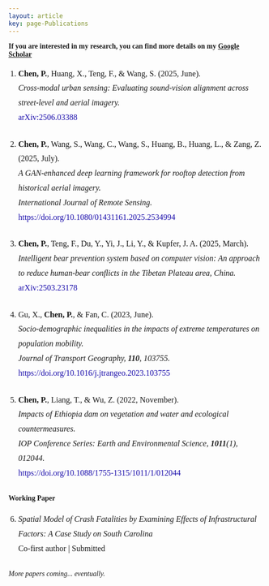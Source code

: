 ```yaml
---
layout: article
key: page-Publications
---
```


<style>
    body {
        font-family: "Times New Roman", Times, serif;
    }
    ol.publication-list {
        padding-left: 1.2em;
        line-height: 1.8;
        font-size: 16px;
    }
    .pub-entry {
        margin-bottom: 1.5em;
    }
    .pub-authors {
        font-weight: normal;
    }
    .pub-title {
        font-style: italic;
    }
    .pub-journal {
        font-style: italic;
    }
    .pub-link a {
        color: #1a0dab;
        text-decoration: none;
    }
    .pub-link a:hover {
        text-decoration: underline;
    }
</style>


**If you are interested in my research, you can find more details on my [Google Scholar](https://scholar.google.com/citations?hl=en&authuser=1&user=3Y9YVSIAAAAJ)**

<ol class="publication-list">
  <li class="pub-entry">
    <span class="pub-authors"><strong>Chen, P.</strong>, Huang, X., Teng, F., & Wang, S. (2025, June).</span><br>
    <span class="pub-title">Cross-modal urban sensing: Evaluating sound-vision alignment across street-level and aerial imagery.</span><br>
    <span class="pub-link"><a href="https://arxiv.org/abs/2506.03388" target="_blank">arXiv:2506.03388</a></span>
  </li>

  <li class="pub-entry">
    <span class="pub-authors"><strong>Chen, P.</strong>, Wang, S., Wang, C., Wang, S., Huang, B., Huang, L., & Zang, Z. (2025, July).</span><br>
    <span class="pub-title">A GAN-enhanced deep learning framework for rooftop detection from historical aerial imagery.</span><br>
    <span class="pub-journal">International Journal of Remote Sensing.</span><br>
    <span class="pub-link"><a href="https://doi.org/10.1080/01431161.2025.2534994" target="_blank">https://doi.org/10.1080/01431161.2025.2534994</a></span>
  </li>

  <li class="pub-entry">
    <span class="pub-authors"><strong>Chen, P.</strong>, Teng, F., Du, Y., Yi, J., Li, Y., & Kupfer, J. A. (2025, March).</span><br>
    <span class="pub-title">Intelligent bear prevention system based on computer vision: An approach to reduce human-bear conflicts in the Tibetan Plateau area, China.</span><br>
    <span class="pub-link"><a href="https://arxiv.org/abs/2503.23178" target="_blank">arXiv:2503.23178</a></span>
  </li>

  <li class="pub-entry">
    <span class="pub-authors">Gu, X., <strong>Chen, P.</strong>, & Fan, C. (2023, June).</span><br>
    <span class="pub-title">Socio-demographic inequalities in the impacts of extreme temperatures on population mobility.</span><br>
    <span class="pub-journal">Journal of Transport Geography, <strong>110</strong>, 103755.</span><br>
    <span class="pub-link"><a href="https://doi.org/10.1016/j.jtrangeo.2023.103755" target="_blank">https://doi.org/10.1016/j.jtrangeo.2023.103755</a></span>
  </li>

  <li class="pub-entry">
    <span class="pub-authors"><strong>Chen, P.</strong>, Liang, T., & Wu, Z. (2022, November).</span><br>
    <span class="pub-title">Impacts of Ethiopia dam on vegetation and water and ecological countermeasures.</span><br>
    <span class="pub-journal">IOP Conference Series: Earth and Environmental Science, <strong>1011</strong>(1), 012044.</span><br>
    <span class="pub-link"><a href="https://doi.org/10.1088/1755-1315/1011/1/012044" target="_blank">https://doi.org/10.1088/1755-1315/1011/1/012044</a></span>
  </li>
</ol>

<h4 style="margin-top: 2em;">Working Paper</h4>
<ol class="publication-list" start="6">
  <li class="pub-entry">
    <span class="pub-title">Spatial Model of Crash Fatalities by Examining Effects of Infrastructural Factors: A Case Study on South Carolina</span><br>
    <span class="pub-authors">Co-first author | Submitted</span>
  </li>
</ol>

<p style="margin-top: 2em; font-style: italic;">More papers coming... eventually.</p>
